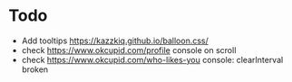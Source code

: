 # Todo

- Add tooltips https://kazzkiq.github.io/balloon.css/
- check https://www.okcupid.com/profile console on scroll
- check https://www.okcupid.com/who-likes-you console: clearInterval broken